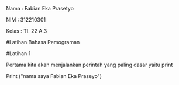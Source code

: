 
Nama : Fabian Eka Prasetyo

NIM : 312210301

Kelas : TI. 22 A.3

#Latihan Bahasa Pemograman

#Latihan 1

Pertama kita akan menjalankan perintah yang paling dasar yaitu print

Print ("nama saya Fabian Eka Praseyo")
